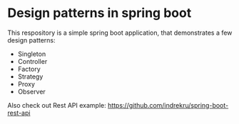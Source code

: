 # Design patterns in spring boot
This respository is a simple spring boot application, that demonstrates a few design patterns:

* Singleton
* Controller
* Factory
* Strategy
* Proxy
* Observer

Also check out Rest API example: https://github.com/indrekru/spring-boot-rest-api
